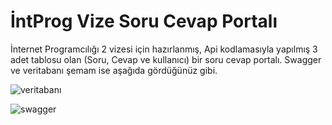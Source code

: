 # İntProg Vize Soru Cevap Portalı
İnternet Programcılığı 2 vizesi için hazırlanmış, Api kodlamasıyla yapılmış 3 adet tablosu olan (Soru, Cevap ve kullanıcı) bir soru cevap portalı.
Swagger ve veritabanı şemam ise aşağıda gördüğünüz gibi.

![veritabanı](https://user-images.githubusercontent.com/122555124/236902328-eaf0be12-8992-412d-a6a7-49b1237c025c.png)

![swagger](https://user-images.githubusercontent.com/122555124/236902357-a83c1137-3368-47f5-89ec-80cc3b1f4973.png)
